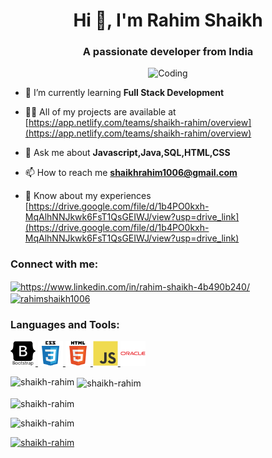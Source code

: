 <h1 align="center">Hi 👋, I'm Rahim Shaikh</h1>
<h3 align="center">A passionate developer from India</h3>
<div align="center"><img   alt="Coding" width="500" src="https://media.licdn.com/dms/image/D5612AQGOmwfIE5mlWA/article-cover_image-shrink_720_1280/0/1674617947228?e=2147483647&v=beta&t=FTU_isQ6VYfV5D_ueFHPWvT8ZqgDeJG3yr8Mi8lpfk0"/>
</div>


- 🌱 I’m currently learning **Full Stack Development**

- 👨‍💻 All of my projects are available at [https://app.netlify.com/teams/shaikh-rahim/overview](https://app.netlify.com/teams/shaikh-rahim/overview)

- 💬 Ask me about **Javascript,Java,SQL,HTML,CSS**

- 📫 How to reach me **shaikhrahim1006@gmail.com**

- 📄 Know about my experiences [https://drive.google.com/file/d/1b4PO0kxh-MqAlhNNJkwk6FsT1QsGEIWJ/view?usp=drive_link](https://drive.google.com/file/d/1b4PO0kxh-MqAlhNNJkwk6FsT1QsGEIWJ/view?usp=drive_link)

<h3 align="left">Connect with me:</h3>
<p align="left">
<a href="https://linkedin.com/in/https://www.linkedin.com/in/rahim-shaikh-4b490b240/" target="blank"><img align="center" src="https://raw.githubusercontent.com/rahuldkjain/github-profile-readme-generator/master/src/images/icons/Social/linked-in-alt.svg" alt="https://www.linkedin.com/in/rahim-shaikh-4b490b240/" height="30" width="40" /></a>
<a href="https://instagram.com/rahimshaikh1006" target="blank"><img align="center" src="https://raw.githubusercontent.com/rahuldkjain/github-profile-readme-generator/master/src/images/icons/Social/instagram.svg" alt="rahimshaikh1006" height="30" width="40" /></a>
</p>

<h3 align="left">Languages and Tools:</h3>
<p align="left"> <a href="https://getbootstrap.com" target="_blank" rel="noreferrer"> <img src="https://raw.githubusercontent.com/devicons/devicon/master/icons/bootstrap/bootstrap-plain-wordmark.svg" alt="bootstrap" width="40" height="40"/> </a> <a href="https://www.w3schools.com/css/" target="_blank" rel="noreferrer"> <img src="https://raw.githubusercontent.com/devicons/devicon/master/icons/css3/css3-original-wordmark.svg" alt="css3" width="40" height="40"/> </a> <a href="https://www.w3.org/html/" target="_blank" rel="noreferrer"> <img src="https://raw.githubusercontent.com/devicons/devicon/master/icons/html5/html5-original-wordmark.svg" alt="html5" width="40" height="40"/> </a> <a href="https://developer.mozilla.org/en-US/docs/Web/JavaScript" target="_blank" rel="noreferrer"> <img src="https://raw.githubusercontent.com/devicons/devicon/master/icons/javascript/javascript-original.svg" alt="javascript" width="40" height="40"/> </a> <a href="https://www.oracle.com/" target="_blank" rel="noreferrer"> <img src="https://raw.githubusercontent.com/devicons/devicon/master/icons/oracle/oracle-original.svg" alt="oracle" width="40" height="40"/> </a> </p>

<p><img align="left" src="https://github-readme-stats.vercel.app/api/top-langs?username=shaikh-rahim&show_icons=true&locale=en&layout=compact" alt="shaikh-rahim" /></p>

<p>&nbsp;<img align="center" src="https://github-readme-stats.vercel.app/api?username=shaikh-rahim&show_icons=true&locale=en" alt="shaikh-rahim" /></p>

<p><img align="center" src="https://github-readme-streak-stats.herokuapp.com/?user=shaikh-rahim&" alt="shaikh-rahim" /></p>
<p align="left"> <img src="https://komarev.com/ghpvc/?username=shaikh-rahim&label=Profile%20views&color=0e75b6&style=flat" alt="shaikh-rahim" /> </p>

<p align="left"> <a href="https://github.com/ryo-ma/github-profile-trophy"><img src="https://github-profile-trophy.vercel.app/?username=shaikh-rahim" alt="shaikh-rahim" /></a> </p>

<p align="left"> <a href="https://twitter.com/" target="blank"><img src="https://img.shields.io/twitter/follow/?logo=twitter&style=for-the-badge" alt="" /></a> </p>
